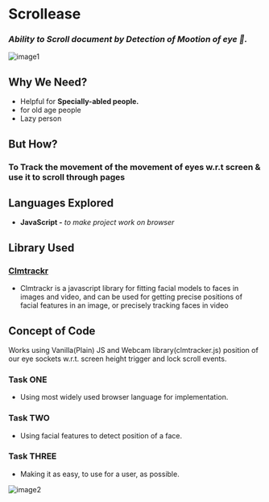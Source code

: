 # Scrollease
### _Ability to Scroll document by Detection of Mootion of eye 👀._
![image1](https://github.com/heykush/SmoothScroll/blob/main/image.png?raw=true)

## Why We Need?
- Helpful for **Specially-abled people.**
- for old age people
- Lazy person

## But How?
### To Track the movement of the movement of eyes w.r.t screen & use it to scroll through pages

## Languages Explored
- **JavaScript -** _to make project work on browser_
## Library Used
### [Clmtrackr](https://www.google.com/search?q=clmtrackr)
- Clmtrackr is a javascript library for fitting facial models to faces in images and video, and can be used for getting precise positions of facial features in an image, or    precisely tracking faces in video

## Concept of Code
Works using Vanilla(Plain) JS and Webcam library(clmtracker.js) position of our eye sockets w.r.t. screen height trigger and lock scroll events.
### Task ONE
- Using most widely used browser language for implementation.
### Task TWO
- Using facial features to detect position of a face. 
### Task THREE
- Making it as easy, to use for a user, as possible.

![image2](https://user-images.githubusercontent.com/57096457/146976516-53880398-7d81-4071-9bd3-5c09e00dc32d.png)
